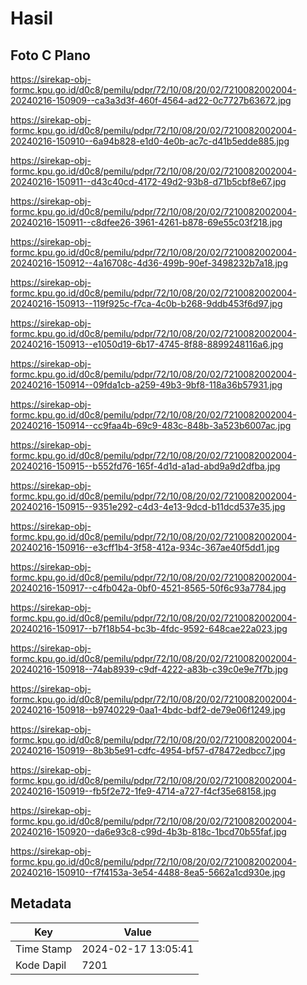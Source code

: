 # Hasil

## Foto C Plano

https://sirekap-obj-formc.kpu.go.id/d0c8/pemilu/pdpr/72/10/08/20/02/7210082002004-20240216-150909--ca3a3d3f-460f-4564-ad22-0c7727b63672.jpg

https://sirekap-obj-formc.kpu.go.id/d0c8/pemilu/pdpr/72/10/08/20/02/7210082002004-20240216-150910--6a94b828-e1d0-4e0b-ac7c-d41b5edde885.jpg

https://sirekap-obj-formc.kpu.go.id/d0c8/pemilu/pdpr/72/10/08/20/02/7210082002004-20240216-150911--d43c40cd-4172-49d2-93b8-d71b5cbf8e67.jpg

https://sirekap-obj-formc.kpu.go.id/d0c8/pemilu/pdpr/72/10/08/20/02/7210082002004-20240216-150911--c8dfee26-3961-4261-b878-69e55c03f218.jpg

https://sirekap-obj-formc.kpu.go.id/d0c8/pemilu/pdpr/72/10/08/20/02/7210082002004-20240216-150912--4a16708c-4d36-499b-90ef-3498232b7a18.jpg

https://sirekap-obj-formc.kpu.go.id/d0c8/pemilu/pdpr/72/10/08/20/02/7210082002004-20240216-150913--119f925c-f7ca-4c0b-b268-9ddb453f6d97.jpg

https://sirekap-obj-formc.kpu.go.id/d0c8/pemilu/pdpr/72/10/08/20/02/7210082002004-20240216-150913--e1050d19-6b17-4745-8f88-8899248116a6.jpg

https://sirekap-obj-formc.kpu.go.id/d0c8/pemilu/pdpr/72/10/08/20/02/7210082002004-20240216-150914--09fda1cb-a259-49b3-9bf8-118a36b57931.jpg

https://sirekap-obj-formc.kpu.go.id/d0c8/pemilu/pdpr/72/10/08/20/02/7210082002004-20240216-150914--cc9faa4b-69c9-483c-848b-3a523b6007ac.jpg

https://sirekap-obj-formc.kpu.go.id/d0c8/pemilu/pdpr/72/10/08/20/02/7210082002004-20240216-150915--b552fd76-165f-4d1d-a1ad-abd9a9d2dfba.jpg

https://sirekap-obj-formc.kpu.go.id/d0c8/pemilu/pdpr/72/10/08/20/02/7210082002004-20240216-150915--9351e292-c4d3-4e13-9dcd-b11dcd537e35.jpg

https://sirekap-obj-formc.kpu.go.id/d0c8/pemilu/pdpr/72/10/08/20/02/7210082002004-20240216-150916--e3cff1b4-3f58-412a-934c-367ae40f5dd1.jpg

https://sirekap-obj-formc.kpu.go.id/d0c8/pemilu/pdpr/72/10/08/20/02/7210082002004-20240216-150917--c4fb042a-0bf0-4521-8565-50f6c93a7784.jpg

https://sirekap-obj-formc.kpu.go.id/d0c8/pemilu/pdpr/72/10/08/20/02/7210082002004-20240216-150917--b7f18b54-bc3b-4fdc-9592-648cae22a023.jpg

https://sirekap-obj-formc.kpu.go.id/d0c8/pemilu/pdpr/72/10/08/20/02/7210082002004-20240216-150918--74ab8939-c9df-4222-a83b-c39c0e9e7f7b.jpg

https://sirekap-obj-formc.kpu.go.id/d0c8/pemilu/pdpr/72/10/08/20/02/7210082002004-20240216-150918--b9740229-0aa1-4bdc-bdf2-de79e06f1249.jpg

https://sirekap-obj-formc.kpu.go.id/d0c8/pemilu/pdpr/72/10/08/20/02/7210082002004-20240216-150919--8b3b5e91-cdfc-4954-bf57-d78472edbcc7.jpg

https://sirekap-obj-formc.kpu.go.id/d0c8/pemilu/pdpr/72/10/08/20/02/7210082002004-20240216-150919--fb5f2e72-1fe9-4714-a727-f4cf35e68158.jpg

https://sirekap-obj-formc.kpu.go.id/d0c8/pemilu/pdpr/72/10/08/20/02/7210082002004-20240216-150920--da6e93c8-c99d-4b3b-818c-1bcd70b55faf.jpg

https://sirekap-obj-formc.kpu.go.id/d0c8/pemilu/pdpr/72/10/08/20/02/7210082002004-20240216-150910--f7f4153a-3e54-4488-8ea5-5662a1cd930e.jpg


## Metadata

| Key        | Value               |
| ---------- | ------------------- |
| Time Stamp | 2024-02-17 13:05:41 |
| Kode Dapil | 7201                |



